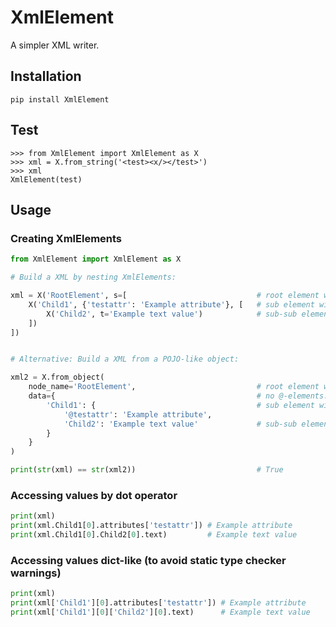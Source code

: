 # XmlElement

A simpler XML writer.

## Installation

`pip install XmlElement`

## Test

```
>>> from XmlElement import XmlElement as X
>>> xml = X.from_string('<test><x/></test>')
>>> xml
XmlElement(test)
```

## Usage

### Creating XmlElements

```python
from XmlElement import XmlElement as X

# Build a XML by nesting XmlElements:

xml = X('RootElement', s=[                             # root element without attributes
    X('Child1', {'testattr': 'Example attribute'}, [   # sub element with an attribute
        X('Child2', t='Example text value')            # sub-sub element with text value
    ])
])


# Alternative: Build a XML from a POJO-like object:

xml2 = X.from_object(
    node_name='RootElement',                           # root element without attributes
    data={                                             # no @-elements: root has -> no attributes
        'Child1': {                                    # sub element with an attribute @testattr
            '@testattr': 'Example attribute',
            'Child2': 'Example text value'             # sub-sub element with text value
        }
    }
)

print(str(xml) == str(xml2))                           # True
```

### Accessing values by dot operator

```python
print(xml)
print(xml.Child1[0].attributes['testattr']) # Example attribute
print(xml.Child1[0].Child2[0].text)         # Example text value
```

### Accessing values dict-like (to avoid static type checker warnings)

```python
print(xml)
print(xml['Child1'][0].attributes['testattr']) # Example attribute
print(xml['Child1'][0]['Child2'][0].text)      # Example text value
```







